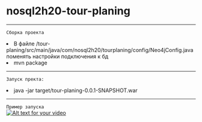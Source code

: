 # nosql2h20-tour-planing
<hr>

`Сборка проекта`<br>

  <li>В файле /tour-planing/src/main/java/com/nosql2h20/tourplaning/config/Neo4jConfig.java поменять настройки подключения к бд<br>
  <li> mvn package
  
<hr>

`Запуск пректа:`<br>
<li>java -jar target/tour-planing-0.0.1-SNAPSHOT.war<br>
  
<hr>
  
`Пример запуска`<br>
[![Alt text for your video](https://img.youtube.com/vi/T-D1KVIuvjA/0.jpg)](https://youtu.be/zXeiX86ScWg)

